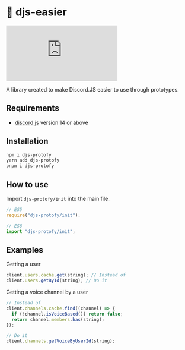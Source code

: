 # 📃 djs-easier

[![Supported DJS Version](https://img.shields.io/github/package-json/dependency-version/Saphire-Bunker/djs-easier/dev/discord.js?style=for-the-badge)](https://github.com/discordjs/discord.js)

A library created to make Discord.JS easier to use through prototypes.

## Requirements

- [discord.js](https://github.com/discordjs/discord.js) version 14 or above

## Installation

```sh
npm i djs-protofy
yarn add djs-protofy
pnpm i djs-protofy
```

## How to use

Import `djs-protofy/init` into the main file.

```js
// ES5
require("djs-protofy/init");

// ES6
import "djs-protofy/init";
```

## Examples

Getting a user

```js
client.users.cache.get(string); // Instead of
client.users.getById(string); // Do it
```

Getting a voice channel by a user

```js
// Instead of
client.channels.cache.find((channel) => {
  if (!channel.isVoiceBased()) return false;
  return channel.members.has(string);
});

// Do it
client.channels.getVoiceByUserId(string);
```
